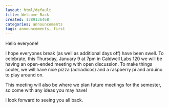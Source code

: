 ```yaml
---
layout: html/default
title: Welcome Back
created: 1389136468
categories: announcements
tags: announcements, first
---
```

Hello everyone!

I hope everyones break (as well as additional days off) have been swell. To celebrate, this Thursday, January 9 at 7pm in Caldwell Labs 120 we will be having an open-ended meeting with open discussion. To make things cooler, we will have nice pizza (adriadicos) and a raspberry pi and arduino to play around on.

This meeting will also be where we plan future meetings for the semester, so come with any ideas you may have!

I look forward to seeing you all back.
